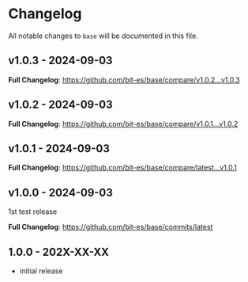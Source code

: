 # Changelog

All notable changes to `base` will be documented in this file.

## v1.0.3 - 2024-09-03

**Full Changelog**: https://github.com/bit-es/base/compare/v1.0.2...v1.0.3

## v1.0.2 - 2024-09-03

**Full Changelog**: https://github.com/bit-es/base/compare/v1.0.1...v1.0.2

## v1.0.1 - 2024-09-03

**Full Changelog**: https://github.com/bit-es/base/compare/latest...v1.0.1

## v1.0.0 - 2024-09-03

1st test release

**Full Changelog**: https://github.com/bit-es/base/commits/latest

## 1.0.0 - 202X-XX-XX

- initial release
